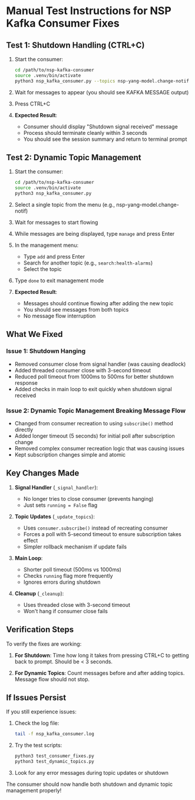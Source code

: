 # Manual Test Instructions for NSP Kafka Consumer Fixes

## Test 1: Shutdown Handling (CTRL+C)

1. Start the consumer:
   ```bash
   cd /path/to/nsp-kafka-consumer
   source .venv/bin/activate
   python3 nsp_kafka_consumer.py --topics nsp-yang-model.change-notif --no-discovery
   ```

2. Wait for messages to appear (you should see KAFKA MESSAGE output)

3. Press CTRL+C

4. **Expected Result**: 
   - Consumer should display "Shutdown signal received" message
   - Process should terminate cleanly within 3 seconds
   - You should see the session summary and return to terminal prompt

## Test 2: Dynamic Topic Management

1. Start the consumer:
   ```bash
   cd /path/to/nsp-kafka-consumer
   source .venv/bin/activate
   python3 nsp_kafka_consumer.py
   ```

2. Select a single topic from the menu (e.g., nsp-yang-model.change-notif)

3. Wait for messages to start flowing

4. While messages are being displayed, type `manage` and press Enter

5. In the management menu:
   - Type `add` and press Enter
   - Search for another topic (e.g., `search:health-alarms`)
   - Select the topic

6. Type `done` to exit management mode

7. **Expected Result**:
   - Messages should continue flowing after adding the new topic
   - You should see messages from both topics
   - No message flow interruption

## What We Fixed

### Issue 1: Shutdown Hanging
- Removed consumer close from signal handler (was causing deadlock)
- Added threaded consumer close with 3-second timeout
- Reduced poll timeout from 1000ms to 500ms for better shutdown response
- Added checks in main loop to exit quickly when shutdown signal received

### Issue 2: Dynamic Topic Management Breaking Message Flow
- Changed from consumer recreation to using `subscribe()` method directly
- Added longer timeout (5 seconds) for initial poll after subscription change
- Removed complex consumer recreation logic that was causing issues
- Kept subscription changes simple and atomic

## Key Changes Made

1. **Signal Handler** (`_signal_handler`):
   - No longer tries to close consumer (prevents hanging)
   - Just sets `running = False` flag

2. **Topic Updates** (`_update_topics`):
   - Uses `consumer.subscribe()` instead of recreating consumer
   - Forces a poll with 5-second timeout to ensure subscription takes effect
   - Simpler rollback mechanism if update fails

3. **Main Loop**:
   - Shorter poll timeout (500ms vs 1000ms)
   - Checks `running` flag more frequently
   - Ignores errors during shutdown

4. **Cleanup** (`_cleanup`):
   - Uses threaded close with 3-second timeout
   - Won't hang if consumer close fails

## Verification Steps

To verify the fixes are working:

1. **For Shutdown**: Time how long it takes from pressing CTRL+C to getting back to prompt. Should be < 3 seconds.

2. **For Dynamic Topics**: Count messages before and after adding topics. Message flow should not stop.

## If Issues Persist

If you still experience issues:

1. Check the log file:
   ```bash
   tail -f nsp_kafka_consumer.log
   ```

2. Try the test scripts:
   ```bash
   python3 test_consumer_fixes.py
   python3 test_dynamic_topics.py
   ```

3. Look for any error messages during topic updates or shutdown

The consumer should now handle both shutdown and dynamic topic management properly!
